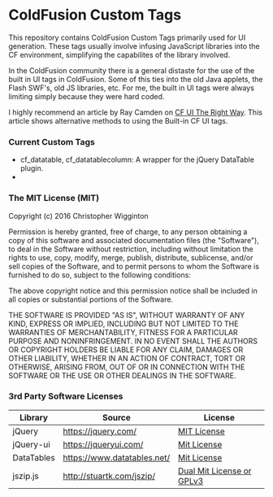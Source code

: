 # ColdFusion Custom Tags
This repository contains ColdFusion Custom Tags primarily used for UI generation.  These tags usually involve infusing JavaScript libraries into the CF environment, simplifying the capabilites of the library involved.

In the ColdFusion community there is a general distaste for the use of the built in UI tags in ColdFusion.  Some of this ties into the old Java applets, the Flash SWF's, old JS libraries, etc.  For me, the built in UI tags were always limiting simply because they were hard coded.  

I highly recommend an article by  Ray Camden on [CF UI The Right Way](http://static.raymondcamden.com/cfuitherightway/).  This article shows alternative methods to using the Built-in CF UI tags.

### Current Custom Tags
* cf_datatable, cf_datatablecolumn: A wrapper for the jQuery DataTable plugin.
* 

### The MIT License (MIT)
Copyright (c) 2016 Christopher Wigginton

Permission is hereby granted, free of charge, to any person obtaining a copy of this software and associated documentation files (the "Software"), to deal in the Software without restriction, including without limitation the rights to use, copy, modify, merge, publish, distribute, sublicense, and/or sell copies of the Software, and to permit persons to whom the Software is furnished to do so, subject to the following conditions:

The above copyright notice and this permission notice shall be included in all copies or substantial portions of the Software.

THE SOFTWARE IS PROVIDED "AS IS", WITHOUT WARRANTY OF ANY KIND, EXPRESS OR IMPLIED, INCLUDING BUT NOT LIMITED TO THE WARRANTIES OF MERCHANTABILITY, FITNESS FOR A PARTICULAR PURPOSE AND NONINFRINGEMENT. IN NO EVENT SHALL THE AUTHORS OR COPYRIGHT HOLDERS BE LIABLE FOR ANY CLAIM, DAMAGES OR OTHER LIABILITY, WHETHER IN AN ACTION OF CONTRACT, TORT OR OTHERWISE, ARISING FROM, OUT OF OR IN CONNECTION WITH THE SOFTWARE OR THE USE OR OTHER DEALINGS IN THE SOFTWARE.

### 3rd Party Software Licenses
|Library|Source|License|
|---|---|---|
|jQuery|https://jquery.com/|[MIT License](http://www.opensource.org/licenses/mit-license.php)|
|jQuery-ui|https://jqueryui.com/|[Mit License](http://www.opensource.org/licenses/mit-license.php)|
|DataTables|https://www.datatables.net/|[Mit License](http://www.opensource.org/licenses/mit-license.php)|
|jszip.js|http://stuartk.com/jszip/|[Dual Mit License or GPLv3](https://raw.github.com/Stuk/jszip/master/LICENSE.markdown)|


